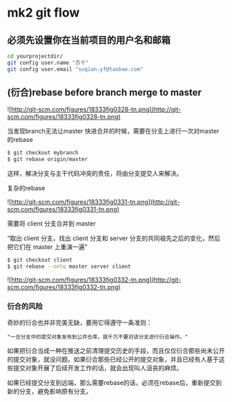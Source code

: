 # mk2 git flow

## 必须先设置你在当前项目的用户名和邮箱

```bash
cd yourprojectdir/
git config user.name "苏千"
git config user.email "suqian.yf@taobao.com"
```

## (衍合)rebase before branch merge to master

![http://git-scm.com/figures/18333fig0328-tn.png](http://git-scm.com/figures/18333fig0328-tn.png)

当发现branch无法让master 快进合并的时候，需要在分支上进行一次对master的rebase

```bash
$ git checkout mybranch
$ git rebase origin/master
```

这样，解决分支与主干代码冲突的责任，将由分支提交人来解决。

复杂的rebase

![http://git-scm.com/figures/18333fig0331-tn.png](http://git-scm.com/figures/18333fig0331-tn.png)

需要将 client 分支合并到 master

“取出 client 分支，找出 client 分支和 server 分支的共同祖先之后的变化，然后把它们在 master 上重演一遍”

```bash
$ git checkout client
$ git rebase --onto master server client
```

![http://git-scm.com/figures/18333fig0332-tn.png](http://git-scm.com/figures/18333fig0332-tn.png)

### 衍合的风险

奇妙的衍合也并非完美无缺，要用它得遵守一条准则：

`"一旦分支中的提交对象发布到公共仓库，就千万不要对该分支进行衍合操作。"`

如果把衍合当成一种在推送之前清理提交历史的手段，而且仅仅衍合那些尚未公开的提交对象，就没问题。如果衍合那些已经公开的提交对象，并且已经有人基于这些提交对象开展了后续开发工作的话，就会出现叫人沮丧的麻烦。

如果已经提交分支到远端，那么需要rebase的话，必须在rebase后，重新提交到新的分支，避免影响原有分支。
